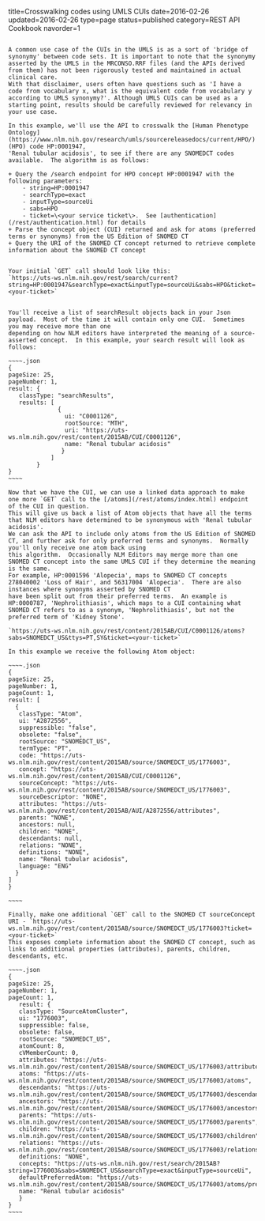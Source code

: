 title=Crosswalking codes using UMLS CUIs
date=2016-02-26
updated=2016-02-26
type=page
status=published
category=REST API Cookbook
navorder=1
~~~~~~

A common use case of the CUIs in the UMLS is as a sort of 'bridge of synonymy' between code sets. It is important to note that the synonymy asserted by the UMLS in the MRCONSO.RRF files (and the APIs derived from them) has not been rigorously tested and maintained in actual clinical care.
With that disclaimer, users often have questions such as 'I have a code from vocabulary x, what is the equivalent code from vocabulary y according to UMLS synonymy?'. Although UMLS CUIs can be used as a starting point, results should be carefully reviewed for relevancy in your use case.

In this example, we'll use the API to crosswalk the [Human Phenotype Ontology](https://www.nlm.nih.gov/research/umls/sourcereleasedocs/current/HPO/) (HPO) code HP:0001947,
'Renal tubular acidosis', to see if there are any SNOMEDCT codes available.  The algorithm is as follows:

+ Query the /search endpoint for HPO concept HP:0001947 with the following parameters:
    - string=HP:0001947
    - searchType=exact
    - inputType=sourceUi
    - sabs=HPO
    - ticket=\<your service ticket\>.  See [authentication](/rest/authentication.html) for details
+ Parse the concept object (CUI) returned and ask for atoms (preferred terms or synonyms) from the US Edition of SNOMED CT
+ Query the URI of the SNOMED CT concept returned to retrieve complete information about the SNOMED CT concept


Your initial `GET` call should look like this:
`https://uts-ws.nlm.nih.gov/rest/search/current?string=HP:0001947&searchType=exact&inputType=sourceUi&sabs=HPO&ticket=<your-ticket>`


You'll receive a list of searchResult objects back in your Json payload.  Most of the time it will contain only one CUI.  Sometimes you may receive more than one
depending on how NLM editors have interpreted the meaning of a source-asserted concept.  In this example, your search result will look as follows:

~~~~.json
{
pageSize: 25,
pageNumber: 1,
result: {
   classType: "searchResults",
   results: [
              {
                ui: "C0001126",
                rootSource: "MTH",
                uri: "https://uts-ws.nlm.nih.gov/rest/content/2015AB/CUI/C0001126",
                name: "Renal tubular acidosis"
               }
            ]   
        }
}
~~~~

Now that we have the CUI, we can use a linked data approach to make one more `GET` call to the [/atoms](/rest/atoms/index.html) endpoint of the CUI in question.
This will give us back a list of Atom objects that have all the terms that NLM editors have determined to be synonymous with 'Renal tubular acidosis'.
We can ask the API to include only atoms from the US Edition of SNOMED CT, and further ask for only preferred terms and synonyms.  Normally you'll only receive one atom back using
this algorithm.  Occasionally NLM Editors may merge more than one SNOMED CT concept into the same UMLS CUI if they determine the meaning is the same.
For example, HP:0001596 'Alopecia', maps to SNOMED CT concepts 278040002 'Loss of Hair', and 56317004 'Alopecia'.  There are also instances where synonyms asserted by SNOMED CT
have been split out from their preferred terms.  An example is HP:0000787, 'Nephrolithiasis', which maps to a CUI containing what SNOMED CT refers to as a synonym, 'Nephrolithiasis', but not the preferred term of 'Kidney Stone'.

`https://uts-ws.nlm.nih.gov/rest/content/2015AB/CUI/C0001126/atoms?sabs=SNOMEDCT_US&ttys=PT,SY&ticket=<your-ticket>`

In this example we receive the following Atom object:

~~~~.json
{
pageSize: 25,
pageNumber: 1,
pageCount: 1,
result: [
  {
   classType: "Atom",
   ui: "A2872556",
   suppressible: "false",
   obsolete: "false",
   rootSource: "SNOMEDCT_US",
   termType: "PT",
   code: "https://uts-ws.nlm.nih.gov/rest/content/2015AB/source/SNOMEDCT_US/1776003",
   concept: "https://uts-ws.nlm.nih.gov/rest/content/2015AB/CUI/C0001126",
   sourceConcept: "https://uts-ws.nlm.nih.gov/rest/content/2015AB/source/SNOMEDCT_US/1776003",
   sourceDescriptor: "NONE",
   attributes: "https://uts-ws.nlm.nih.gov/rest/content/2015AB/AUI/A2872556/attributes",
   parents: "NONE",
   ancestors: null,
   children: "NONE",
   descendants: null,
   relations: "NONE",
   definitions: "NONE",
   name: "Renal tubular acidosis",
   language: "ENG"
  }
]
}

~~~~

Finally, make one additional `GET` call to the SNOMED CT sourceConcept URI - `https://uts-ws.nlm.nih.gov/rest/content/2015AB/source/SNOMEDCT_US/1776003?ticket=<your-ticket>`
This exposes complete information about the SNOMED CT concept, such as links to additional properties (attributes), parents, children, descendants, etc.

~~~~.json
{
pageSize: 25,
pageNumber: 1,
pageCount: 1,
   result: {
   classType: "SourceAtomCluster",
   ui: "1776003",
   suppressible: false,
   obsolete: false,
   rootSource: "SNOMEDCT_US",
   atomCount: 8,
   cVMemberCount: 0,
   attributes: "https://uts-ws.nlm.nih.gov/rest/content/2015AB/source/SNOMEDCT_US/1776003/attributes",
   atoms: "https://uts-ws.nlm.nih.gov/rest/content/2015AB/source/SNOMEDCT_US/1776003/atoms",
   descendants: "https://uts-ws.nlm.nih.gov/rest/content/2015AB/source/SNOMEDCT_US/1776003/descendants",
   ancestors: "https://uts-ws.nlm.nih.gov/rest/content/2015AB/source/SNOMEDCT_US/1776003/ancestors",
   parents: "https://uts-ws.nlm.nih.gov/rest/content/2015AB/source/SNOMEDCT_US/1776003/parents",
   children: "https://uts-ws.nlm.nih.gov/rest/content/2015AB/source/SNOMEDCT_US/1776003/children",
   relations: "https://uts-ws.nlm.nih.gov/rest/content/2015AB/source/SNOMEDCT_US/1776003/relations",
   definitions: "NONE",
   concepts: "https://uts-ws.nlm.nih.gov/rest/search/2015AB?string=1776003&sabs=SNOMEDCT_US&searchType=exact&inputType=sourceUi",
   defaultPreferredAtom: "https://uts-ws.nlm.nih.gov/rest/content/2015AB/source/SNOMEDCT_US/1776003/atoms/preferred",
   name: "Renal tubular acidosis"
   }
}
~~~~